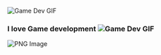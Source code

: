 ![Game Dev GIF](https://www.animatedimages.org/data/media/707/animated-welcome-image-0215.gif)

### I love Game development ![Game Dev GIF](https://www.animatedimages.org/data/media/1629/animated-video-game-image-0002.gif)

![PNG Image](https://www.stickpng.com/img/icons-logos-emojis/tech-companies/ubisoft-logo)
